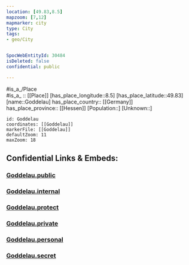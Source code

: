 ```yaml
---
location: [49.83,8.5] 
mapzoom: [7,12] 
mapmarker: city 
type: City
tags:
- geo/City


SpocWebEntityId: 30484
isDeleted: false
confidential: public

---
```

#is_a_/Place  
#is_a_ :: [[Place]] 
[has_place_longitude::8.5] 
[has_place_latitude::49.83] 
[name::Goddelau] 
has_place_country:: [[Germany]]  
has_place_province:: [[Hessen]] 
[Population::] 
[Unknown::] 


```leaflet
id: Goddelau
coordinates: [[Goddelau]] 
markerFile: [[Goddelau]] 
defaultZoom: 11 
maxZoom: 18
```


## Confidential Links & Embeds: 

### [Goddelau.public](/_public/\Earth\Continent\Europe\Europe~Central\Germany\Germany~West\Hessen\counties~Hessen\Groß-Gerau\cities~Groß-Gerau\Riedstadt\boroughs~RiedstadtGoddelau.public.md) 

### [Goddelau.internal](/_internal/\Earth\Continent\Europe\Europe~Central\Germany\Germany~West\Hessen\counties~Hessen\Groß-Gerau\cities~Groß-Gerau\Riedstadt\boroughs~RiedstadtGoddelau.internal.md) 

### [Goddelau.protect](/_protect/\Earth\Continent\Europe\Europe~Central\Germany\Germany~West\Hessen\counties~Hessen\Groß-Gerau\cities~Groß-Gerau\Riedstadt\boroughs~RiedstadtGoddelau.protect.md) 

### [Goddelau.private](/_private/\Earth\Continent\Europe\Europe~Central\Germany\Germany~West\Hessen\counties~Hessen\Groß-Gerau\cities~Groß-Gerau\Riedstadt\boroughs~RiedstadtGoddelau.private.md) 

### [Goddelau.personal](/_personal/\Earth\Continent\Europe\Europe~Central\Germany\Germany~West\Hessen\counties~Hessen\Groß-Gerau\cities~Groß-Gerau\Riedstadt\boroughs~RiedstadtGoddelau.personal.md) 

### [Goddelau.secret](/_secret/\Earth\Continent\Europe\Europe~Central\Germany\Germany~West\Hessen\counties~Hessen\Groß-Gerau\cities~Groß-Gerau\Riedstadt\boroughs~RiedstadtGoddelau.secret.md)

